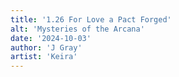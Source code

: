 ```yaml
---
title: '1.26 For Love a Pact Forged'
alt: 'Mysteries of the Arcana'
date: '2024-10-03'
author: 'J Gray'
artist: 'Keira'
---
```

